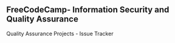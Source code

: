 **FreeCodeCamp**- Information Security and Quality Assurance
------
Quality Assurance Projects - Issue Tracker
